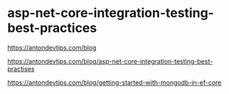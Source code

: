 # asp-net-core-integration-testing-best-practices

https://antondevtips.com/blog

https://antondevtips.com/blog/asp-net-core-integration-testing-best-practises

https://antondevtips.com/blog/getting-started-with-mongodb-in-ef-core
